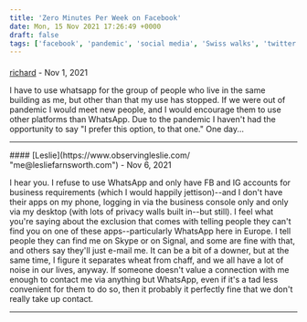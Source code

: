 ```yaml
---
title: 'Zero Minutes Per Week on Facebook'
date: Mon, 15 Nov 2021 17:26:49 +0000
draft: false
tags: ['facebook', 'pandemic', 'social media', 'Swiss walks', 'twitter']
---
```



#### 
[richard](http://www.main-vision.com/richard "richard@main-vision.com") - <time datetime="2021-11-22 11:35:39">Nov 1, 2021</time>

I have to use whatsapp for the group of people who live in the same building as me, but other than that my use has stopped. If we were out of pandemic I would meet new people, and I would encourage them to use other platforms than WhatsApp. Due to the pandemic I haven't had the opportunity to say "I prefer this option, to that one." One day...
<hr />
#### 
[Leslie](https://www.observingleslie.com/ "me@lesliefarnsworth.com") - <time datetime="2021-11-20 20:18:36">Nov 6, 2021</time>

I hear you. I refuse to use WhatsApp and only have FB and IG accounts for business requirements (which I would happily jettison)--and I don't have their apps on my phone, logging in via the business console only and only via my desktop (with lots of privacy walls built in--but still). I feel what you're saying about the exclusion that comes with telling people they can't find you on one of these apps--particularly WhatsApp here in Europe. I tell people they can find me on Skype or on Signal, and some are fine with that, and others say they'll just e-mail me. It can be a bit of a downer, but at the same time, I figure it separates wheat from chaff, and we all have a lot of noise in our lives, anyway. If someone doesn't value a connection with me enough to contact me via anything but WhatsApp, even if it's a tad less convenient for them to do so, then it probably it perfectly fine that we don't really take up contact.
<hr />
